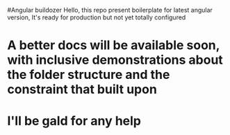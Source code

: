 #Angular buildozer
Hello, this repo present boilerplate for latest angular version, It's ready for production but not yet totally configured

# A better docs will be available soon, with inclusive demonstrations about the folder structure and the constraint that built upon

# I'll be gald for any help
